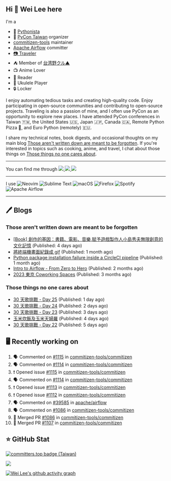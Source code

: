 ## Hi 👋 Wei Lee here

I'm a

* 🐍 [Pythonista](https://pycon-note.wei-lee.me/)
* 🐍 [PyCon Taiwan](https://tw.pycon.org/) organizer
* [commitizen-tools](https://github.com/commitizen-tools) maintainer
* [Apache Airflow](https://github.com/apache/airflow/) committer
* [📷 Traveler](https://travlog.wei-lee.me/)
* ⛺ Member of [台湾野クル▲](https://twitter.com/Taiwannokuru)
* 📺 Anime Lover
* 📖 Reader
* 🎵 Ukulele Player
* 🔒 Locker

I enjoy automating tedious tasks and creating high-quality code. Enjoy participating in open-source communities and contributing to open-source projects. Traveling is also a passion of mine, and I often use PyCon as an opportunity to explore new places. I have attended PyCon conferences in Taiwan 🇹🇼, the United States 🇺🇸, Japan 🇯🇵, Canada 🇨🇦, Remote Python Pizza 🍕, and Euro Python (remotely) 🇪🇺.

I share my technical notes, book digests, and occasional thoughts on my main blog [Those aren't written down are meant to be forgotten](https://blog.wei-lee.me/). If you're interested in topics such as cooking, anime, and travel, I chat about those things on [Those things no one cares about](https://travlog.wei-lee.me/).


---

<p align="left">
You can find me through
  <a href="https://in.linkedin.com/in/clleew" target="blank">
    <img src="https://img.shields.io/badge/LinkedIn-0077B5?style=for-the-badge&logo=linkedin&logoColor=white" />
  </a>
  <a href="https://twitter.com/clleew" target="blank">
    <img src="https://img.shields.io/badge/Twitter-1DA1F2?style=for-the-badge&logo=twitter&logoColor=white" />
  </a>
  <a href="https://github.com/Lee-W/" target="blank">
    <img src="https://img.shields.io/badge/GitHub-100000?style=for-the-badge&logo=github&logoColor=white" />
  </a>
</p>

---

I use ![Neovim](https://img.shields.io/badge/NeoVim-%2357A143.svg?&style=for-the-badge&logo=neovim&logoColor=white) ![Sublime Text](https://img.shields.io/badge/sublime_text-%23575757.svg?style=for-the-badge&logo=sublime-text&logoColor=important) ![macOS](https://img.shields.io/badge/mac%20os-000000?style=for-the-badge&logo=macos&logoColor=F0F0F0) ![Firefox](https://img.shields.io/badge/Firefox-FF7139?style=for-the-badge&logo=Firefox-Browser&logoColor=white) ![Spotify](https://img.shields.io/badge/Spotify-1ED760?style=for-the-badge&logo=spotify&logoColor=white) ![Apache Airflow](https://img.shields.io/badge/Apache%20Airflow-017CEE?style=for-the-badge&logo=Apache%20Airflow&logoColor=white)

---


## 🖊️ Blogs

### Those aren't written down are meant to be forgotten

* [[Book] 創作的基因：書籍、電影、音樂,賦予遊戲製作人小島秀夫無限創意的文化記憶](https://blog.wei-lee.me/posts/book/2024/05/creative-gene) (Published: 4 days ago)
* [將終端機畫面紀錄成 gif](https://blog.wei-lee.me/posts/tech/2024/04/record-terminal-actions-and-export-as-gif) (Published: 1 month ago)
* [Python package installation failure inside a CircleCI pipeline](https://blog.wei-lee.me/posts/tech/2024/04/python-package-installation-failure-inside-a-CircleCI-pipeline) (Published: 1 month ago)
* [Intro to Airflow - From Zero to Hero](https://blog.wei-lee.me/posts/tech/2024/02/intro-to-airflow-from-zero-to-hero) (Published: 2 months ago)
* [2023 東京 Coworking Spaces](https://blog.wei-lee.me/posts/tech/2024/01/2023-tokyo-coworking-space) (Published: 3 months ago)

### Those things no one cares about
 
 * [30 天歌挑戰 - Day 25](https://travlog.wei-lee.me/posts/review/2024/05/30-day-song-challenge-day-25) (Published: 1 day ago)
 * [30 天歌挑戰 - Day 24](https://travlog.wei-lee.me/posts/review/2024/05/30-day-song-challenge-day-24) (Published: 2 days ago)
 * [30 天歌挑戰 - Day 23](https://travlog.wei-lee.me/posts/review/2024/05/30-day-song-challenge-day-23) (Published: 3 days ago)
 * [玉米炊飯及玉米天婦羅](https://travlog.wei-lee.me/posts/cook/2024/05/rider-s-corn-set) (Published: 4 days ago)
 * [30 天歌挑戰 - Day 22](https://travlog.wei-lee.me/posts/review/2024/05/30-day-song-challenge-day-22) (Published: 5 days ago)

## 🖥️ Recently working on

1. 🗣 Commented on [#1115](https://github.com/commitizen-tools/commitizen/issues/1115) in [commitizen-tools/commitizen](https://github.com/commitizen-tools/commitizen)
2. 🗣 Commented on [#1114](https://github.com/commitizen-tools/commitizen/issues/1114) in [commitizen-tools/commitizen](https://github.com/commitizen-tools/commitizen)
3. ❗️ Opened issue [#1115](https://github.com/commitizen-tools/commitizen/issues/1115) in [commitizen-tools/commitizen](https://github.com/commitizen-tools/commitizen)
4. 🗣 Commented on [#1114](https://github.com/commitizen-tools/commitizen/issues/1114) in [commitizen-tools/commitizen](https://github.com/commitizen-tools/commitizen)
5. ❗️ Opened issue [#1113](https://github.com/commitizen-tools/commitizen/issues/1113) in [commitizen-tools/commitizen](https://github.com/commitizen-tools/commitizen)
6. ❗️ Opened issue [#1112](https://github.com/commitizen-tools/commitizen/issues/1112) in [commitizen-tools/commitizen](https://github.com/commitizen-tools/commitizen)
7. 🗣 Commented on [#39585](https://github.com/apache/airflow/issues/39585) in [apache/airflow](https://github.com/apache/airflow)
8. 🗣 Commented on [#1086](https://github.com/commitizen-tools/commitizen/issues/1086) in [commitizen-tools/commitizen](https://github.com/commitizen-tools/commitizen)
9. 🎉 Merged PR [#1086](https://github.com/commitizen-tools/commitizen/pull/1086) in [commitizen-tools/commitizen](https://github.com/commitizen-tools/commitizen)
10. 🎉 Merged PR [#1107](https://github.com/commitizen-tools/commitizen/pull/1107) in [commitizen-tools/commitizen](https://github.com/commitizen-tools/commitizen)


## ⭐ GitHub Stat

[![committers.top badge (Taiwan)](https://user-badge.committers.top/taiwan_public/Lee-W.svg)](https://user-badge.committers.top/taiwan_public/Lee-W)

[![](https://github-readme-stats.vercel.app/api?username=Lee-W&show_icons=true&hide_title=true&cache_seconds=86400)](https://github.com/anuraghazra/github-readme-stats)

[![Wei Lee's github activity graph](https://github-readme-activity-graph.vercel.app/graph?username=Lee-W&theme=dracula)](https://github.com/ashutosh00710/github-readme-activity-graph)

